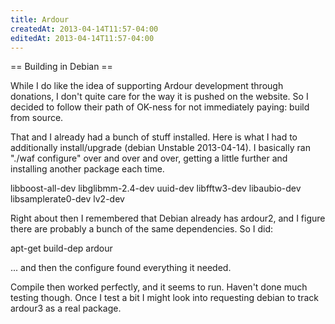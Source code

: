 ```yaml
---
title: Ardour
createdAt: 2013-04-14T11:57-04:00
editedAt: 2013-04-14T11:57-04:00
---
```


== Building in Debian ==

While I do like the idea of supporting Ardour development through donations, I don't quite care for the way it is pushed on the website. So I decided to follow their path of OK-ness for not immediately paying: build from source.



That and I already had a bunch of stuff installed. Here is what I had to additionally install/upgrade (debian Unstable 2013-04-14). I basically ran "./waf configure" over and over and over, getting a little further and installing another package each time.

libboost-all-dev
libglibmm-2.4-dev
uuid-dev
libfftw3-dev
libaubio-dev
libsamplerate0-dev
lv2-dev

Right about then I remembered that Debian already has ardour2, and I figure there are probably a bunch of the same dependencies. So I did:

  apt-get build-dep ardour

... and then the configure found everything it needed.

Compile then worked perfectly, and it seems to run. Haven't done much testing though. Once I test a bit I might look into requesting debian to track ardour3 as a real package.

